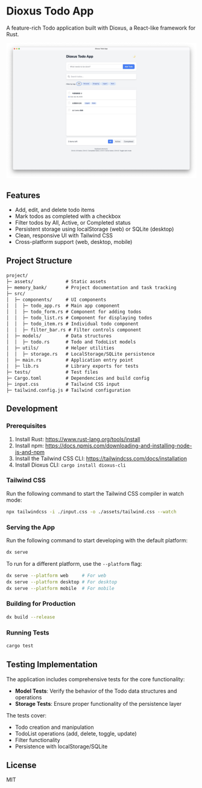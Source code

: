 # Dioxus Todo App

A feature-rich Todo application built with Dioxus, a React-like framework for Rust.

![Dioxus Todo App Screenshot](assets/screenshot.jpg)

## Features

- Add, edit, and delete todo items
- Mark todos as completed with a checkbox
- Filter todos by All, Active, or Completed status
- Persistent storage using localStorage (web) or SQLite (desktop)
- Clean, responsive UI with Tailwind CSS
- Cross-platform support (web, desktop, mobile)

## Project Structure

```
project/
├─ assets/            # Static assets
├─ memory_bank/       # Project documentation and task tracking
├─ src/
│  ├─ components/     # UI components
│  │  ├─ todo_app.rs  # Main app component
│  │  ├─ todo_form.rs # Component for adding todos
│  │  ├─ todo_list.rs # Component for displaying todos
│  │  ├─ todo_item.rs # Individual todo component
│  │  ├─ filter_bar.rs # Filter controls component
│  ├─ models/         # Data structures
│  │  ├─ todo.rs      # Todo and TodoList models
│  ├─ utils/          # Helper utilities
│  │  ├─ storage.rs   # LocalStorage/SQLite persistence
│  ├─ main.rs         # Application entry point
│  ├─ lib.rs          # Library exports for tests
├─ tests/             # Test files
├─ Cargo.toml         # Dependencies and build config
├─ input.css          # Tailwind CSS input
├─ tailwind.config.js # Tailwind configuration
```

## Development

### Prerequisites

1. Install Rust: https://www.rust-lang.org/tools/install
2. Install npm: https://docs.npmjs.com/downloading-and-installing-node-js-and-npm
3. Install the Tailwind CSS CLI: https://tailwindcss.com/docs/installation
4. Install Dioxus CLI: `cargo install dioxus-cli`

### Tailwind CSS

Run the following command to start the Tailwind CSS compiler in watch mode:

```bash
npx tailwindcss -i ./input.css -o ./assets/tailwind.css --watch
```

### Serving the App

Run the following command to start developing with the default platform:

```bash
dx serve
```

To run for a different platform, use the `--platform` flag:

```bash
dx serve --platform web     # For web
dx serve --platform desktop # For desktop
dx serve --platform mobile  # For mobile
```

### Building for Production

```bash
dx build --release
```

### Running Tests

```bash
cargo test
```

## Testing Implementation

The application includes comprehensive tests for the core functionality:

- **Model Tests**: Verify the behavior of the Todo data structures and operations
- **Storage Tests**: Ensure proper functionality of the persistence layer

The tests cover:
- Todo creation and manipulation
- TodoList operations (add, delete, toggle, update)
- Filter functionality
- Persistence with localStorage/SQLite

## License

MIT
